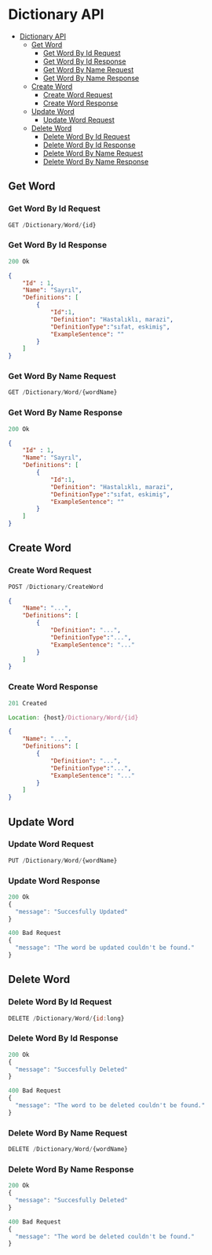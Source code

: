 # Dictionary API
- [Dictionary API](#dictionary-api)
    - [Get Word](#get-word)
        - [Get Word By Id Request](#get-word-by-id-request)
        - [Get Word By Id Response](#get-word-by-id-response)
        - [Get Word By Name Request](#get-word-by-name-request)
        - [Get Word By Name Response](#get-word-by-name-response)
    - [Create Word](#create-word)
        - [Create Word Request](#create-word-request)
        - [Create Word Response](#create-word-response)
    - [Update Word](#update-word)
        - [Update Word Request](#update-word-request)
    - [Delete Word](#delete-word)
        - [Delete Word By Id Request](#delete-word-by-id-request)
        - [Delete Word By Id Response](#delete-word-by-id-response)
        - [Delete Word By Name Request](#delete-word-by-name-request)
        - [Delete Word By Name Response](#delete-word-by-name-response)


## Get Word

### Get Word By Id Request
```js
GET /Dictionary/Word/{id}
```

### Get Word By Id Response

```js
200 Ok
```

````json
{
    "Id" : 1,
    "Name": "Sayrıl",
    "Definitions": [
        {
            "Id":1,
            "Definition": "Hastalıklı, marazi",
            "DefinitionType":"sıfat, eskimiş",
            "ExampleSentence": ""
        }
    ]
}
````
### Get Word By Name Request
```js
GET /Dictionary/Word/{wordName}
```

### Get Word By Name Response

```js
200 Ok
```

````json
{
    "Id" : 1,
    "Name": "Sayrıl",
    "Definitions": [
        {
            "Id":1,
            "Definition": "Hastalıklı, marazi",
            "DefinitionType":"sıfat, eskimiş",
            "ExampleSentence": ""
        }
    ]
}
````

## Create Word

### Create Word Request
````js
POST /Dictionary/CreateWord
````
````json
{
    "Name": "...",
    "Definitions": [
        {
            "Definition": "...",
            "DefinitionType":"...",
            "ExampleSentence": "..."
        }
    ]
}
````
### Create Word Response
````js
201 Created
````

````js
Location: {host}/Dictionary/Word/{id}
````
````json
{
    "Name": "...",
    "Definitions": [
        {
            "Definition": "...",
            "DefinitionType":"...",
            "ExampleSentence": "..."
        }
    ]
}
````

## Update Word

### Update Word Request
````js
PUT /Dictionary/Word/{wordName}
````
### Update Word Response

````js
200 Ok
{
  "message": "Succesfully Updated"
}
````

````js
400 Bad Request
{
  "message": "The word be updated couldn't be found."
}
````

## Delete Word

### Delete Word By Id Request
````js
DELETE /Dictionary/Word/{id:long}
````
### Delete Word By Id Response

````js
200 Ok
{
  "message": "Succesfully Deleted"
}
````

````js
400 Bad Request
{
  "message": "The word to be deleted couldn't be found."
}
````

### Delete Word By Name Request
````js
DELETE /Dictionary/Word/{wordName}
````
### Delete Word By Name Response

````js
200 Ok
{
  "message": "Succesfully Deleted"
}
````

````js
400 Bad Request
{
  "message": "The word be deleted couldn't be found."
}
````